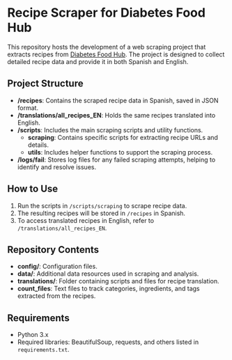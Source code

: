 
# Recipe Scraper for Diabetes Food Hub

This repository hosts the development of a web scraping project that extracts recipes from [Diabetes Food Hub](https://diabetesfoodhub.org/). The project is designed to collect detailed recipe data and provide it in both Spanish and English.

## Project Structure

- **/recipes**: Contains the scraped recipe data in Spanish, saved in JSON format.
- **/translations/all_recipes_EN**: Holds the same recipes translated into English.
- **/scripts**: Includes the main scraping scripts and utility functions.
  - **scraping**: Contains specific scripts for extracting recipe URLs and details.
  - **utils**: Includes helper functions to support the scraping process.
- **/logs/fail**: Stores log files for any failed scraping attempts, helping to identify and resolve issues.

## How to Use

1. Run the scripts in `/scripts/scraping` to scrape recipe data.
2. The resulting recipes will be stored in `/recipes` in Spanish.
3. To access translated recipes in English, refer to `/translations/all_recipes_EN`.

## Repository Contents

- **config/**: Configuration files.
- **data/**: Additional data resources used in scraping and analysis.
- **translations/**: Folder containing scripts and files for recipe translation.
- **count_files**: Text files to track categories, ingredients, and tags extracted from the recipes.

## Requirements

- Python 3.x
- Required libraries: BeautifulSoup, requests, and others listed in `requirements.txt`.
